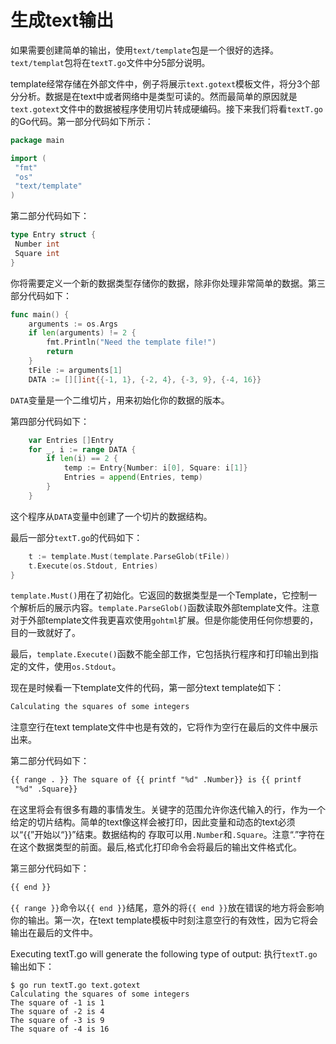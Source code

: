 # 生成text输出

如果需要创建简单的输出，使用`text/template`包是一个很好的选择。`text/templat`包将在`textT.go`文件中分5部分说明。

template经常存储在外部文件中，例子将展示`text.gotext`模板文件，将分3个部分分析。数据是在text中或者网络中是类型可读的。然而最简单的原因就是`text.gotext`文件中的数据被程序使用切片转成硬编码。接下来我们将看`textT.go`的Go代码。第一部分代码如下所示：

```go
package main

import (
 "fmt"
 "os"
 "text/template"
)
```

第二部分代码如下：

```go
type Entry struct {
 Number int
 Square int
}
```

你将需要定义一个新的数据类型存储你的数据，除非你处理非常简单的数据。第三部分代码如下：

```go
func main() {
    arguments := os.Args
    if len(arguments) != 2 {
        fmt.Println("Need the template file!")
        return
    }
    tFile := arguments[1]
    DATA := [][]int{{-1, 1}, {-2, 4}, {-3, 9}, {-4, 16}}
 ```

`DATA`变量是一个二维切片，用来初始化你的数据的版本。

第四部分代码如下：

```go
    var Entries []Entry
    for _, i := range DATA {
        if len(i) == 2 {
            temp := Entry{Number: i[0], Square: i[1]}
            Entries = append(Entries, temp)
        }
    }
 ```

这个程序从`DATA`变量中创建了一个切片的数据结构。

最后一部分`textT.go`的代码如下：

```go
    t := template.Must(template.ParseGlob(tFile))
    t.Execute(os.Stdout, Entries)
}
```

`template.Must()`用在了初始化。它返回的数据类型是一个Template，它控制一个解析后的展示内容。`template.ParseGlob()`函数读取外部template文件。注意对于外部template文件我更喜欢使用`gohtml`扩展。但是你能使用任何你想要的，目的一致就好了。

最后，`template.Execute()`函数不能全部工作，它包括执行程序和打印输出到指定的文件，使用`os.Stdout`。

现在是时候看一下template文件的代码，第一部分text template如下：

```html
Calculating the squares of some integers
```

注意空行在text template文件中也是有效的，它将作为空行在最后的文件中展示出来。

第二部分代码如下：

```html
{{ range . }} The square of {{ printf "%d" .Number}} is {{ printf
 "%d" .Square}}
```

在这里将会有很多有趣的事情发生。关键字的范围允许你迭代输入的行，作为一个给定的切片结构。简单的text像这样会被打印，因此变量和动态的text必须以“{{”开始以“}}”结束。数据结构的 存取可以用`.Number`和`.Square`。注意“.”字符在在这个数据类型的前面。最后,格式化打印命令会将最后的输出文件格式化。

第三部分代码如下：

```html
{{ end }}
```

`{{ range }}`命令以`{{ end }}`结尾，意外的将`{{ end }}`放在错误的地方将会影响你的输出。第一次，在text template模板中时刻注意空行的有效性，因为它将会输出在最后的文件中。

Executing textT.go will generate the following type of output:
执行`textT.go`输出如下：

```shell
$ go run textT.go text.gotext
Calculating the squares of some integers
The square of -1 is 1
The square of -2 is 4
The square of -3 is 9
The square of -4 is 16
```
